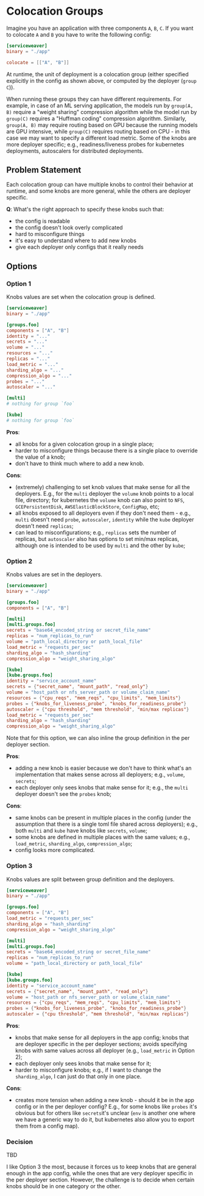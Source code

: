 # Colocation Groups

Imagine you have an application with three components `A`, `B`, `C`. If
you want to colocate `A` and `B` you have to write the following config:

```toml
[serviceweaver]
binary = "./app"

colocate = [["A", "B"]]
```

At runtime, the unit of deployment is a colocation group (either specified
explicitly in the config as shown above, or computed by the deployer (`group C`)).

When running these groups they can have different requirements. For example, in
case of an ML serving application, the models run by `group(A, B)` require a
"weight sharing" compression algorithm while the model run by `group(C)` requires
a "Huffman coding" compression algorithm. Similarly, `group(A, B)` may require
routing based on GPU because the running models are GPU intensive, while
`group(C)` requires routing based on CPU - in this case we may want to specify a
different load metric. Some of the knobs are more deployer specific; e.g.,
readiness/liveness probes for kubernetes deployments, autoscalers for distributed
deployments.

## Problem Statement

Each colocation group can have multiple knobs to control their behavior at
runtime, and some knobs are more general, while the others are deployer specific.

**Q**: What's the right approach to specify these knobs such that:

* the config is readable
* the config doesn't look overly complicated
* hard to misconfigure things
* it's easy to understand where to add new knobs
* give each deployer only configs that it really needs

## Options

### Option 1

Knobs values are set when the colocation group is defined.

```toml
[serviceweaver]
binary = "./app"

[groups.foo]
components = ["A", "B"]
identity = "..."
secrets = "..."
volume = "..."
resources = "..."
replicas = "..."
load_metric = "..."
sharding_algo = "..."
compression_algo = "..."
probes = "..."
autoscaler = "..."

[multi]
# nothing for group `foo`

[kube]
# nothing for group `foo`
```

**Pros**:
* all knobs for a given colocation group in a single place;
* harder to misconfigure things because there is a single place to override the
value of a knob;
* don't have to think much where to add a new knob.

**Cons**:
* (extremely) challenging to set knob values that make sense for all the deployers.
E.g., for the `multi` deployer the `volume` knob points to a local file, directory; for
kubernetes the `volume` knob can also point to `NFS`, `GCEPersistentDisk`,
`AWSElasticBlockStore`, `ConfigMap`, etc;
* all knobs exposed to all deployers even if they don't need them - e.g., `multi`
doesn't need `probe`, `autoscaler`, `identity` while the `kube` deployer doesn't
need `replicas`;
* can lead to misconfigurations; e.g., `replicas` sets the number of replicas,
but `autoscaler` also has options to set min/max replicas, although one is intended
to be used by `multi` and the other by `kube`;

### Option 2

Knobs values are set in the deployers.

```toml
[serviceweaver]
binary = "./app"

[groups.foo]
components = ["A", "B"]

[multi]
[multi.groups.foo]
secrets = "base64_encoded_string or secret_file_name"
replicas = "num_replicas_to_run"
volume = "path_local_directory or path_local_file"
load_metric = "requests_per_sec"
sharding_algo = "hash_sharding"
compression_algo = "weight_sharing_algo"

[kube]
[kube.groups.foo]
identity = "service_account_name"
secrets = {"secret_name", "mount_path", "read_only"}
volume = "host_path or nfs_server_path or volume_claim_name"
resources = {"cpu_reqs", "mem_reqs", "cpu_limits", "mem_limits"}
probes = {"knobs_for_liveness_probe", "knobs_for_readiness_probe"}
autoscaler = {"cpu threshold", "mem threshold", "min/max replicas"}
load_metric = "requests_per_sec"
sharding_algo = "hash_sharding"
compression_algo = "weight_sharing_algo"
```

Note that for this option, we can also inline the group definition in the per
deployer section.

**Pros**:
* adding a new knob is easier because we don't have to think what's an implementation
that makes sense across all deployers; e.g., `volume`, `secrets`;
* each deployer only sees knobs that make sense for it; e.g., the `multi` deployer
doesn't see the `probes` knob;

**Cons**:
* same knobs can be present in multiple places in the config (under the assumption
that there is a single toml file shared across deployers); e.g., both `multi` and
`kube` have knobs like `secrets`, `volume`;
* some knobs are defined in multiple places with the same values; e.g., `load_metric`,
`sharding_algo`, `compression_algo`;
* config looks more complicated.


### Option 3

Knobs values are split between group definition and the deployers.

```toml
[serviceweaver]
binary = "./app"

[groups.foo]
components = ["A", "B"]
load_metric = "requests_per_sec"
sharding_algo = "hash_sharding"
compression_algo = "weight_sharing_algo"

[multi]
[multi.groups.foo]
secrets = "base64_encoded_string or secret_file_name"
replicas = "num_replicas_to_run"
volume = "path_local_directory or path_local_file"

[kube]
[kube.groups.foo]
identity = "service_account_name"
secrets = {"secret_name", "mount_path", "read_only"}
volume = "host_path or nfs_server_path or volume_claim_name"
resources = {"cpu_reqs", "mem_reqs", "cpu_limits", "mem_limits"}
probes = {"knobs_for_liveness_probe", "knobs_for_readiness_probe"}
autoscaler = {"cpu threshold", "mem threshold", "min/max replicas"}
```

**Pros**:
* knobs that make sense for all deployers in the app config; knobs that are
deployer specific in the per deployer sections; avoids specifying knobs with same
values across all deployer (e.g., `load_metric` in Option 2);
* each deployer only sees knobs that make sense for it;
* harder to misconfigure knobs; e.g., if I want to change the `sharding_algo`, I
can just do that only in one place.

**Cons**:
* creates more tension when adding a new knob - should it be in the app config or
in the per deployer config? E.g., for some knobs like `probes` it's obvious but
for others like `secrets`it's unclear (`env` is another one where we have a generic
way to do it, but kubernetes also allow you to export them from a config map).

### Decision

TBD

I like Option 3 the most, because it forces us to keep knobs that are general
enough in the app config, while the ones that are very deployer specific in the
per deployer section. However, the challenge is to decide when certain knobs
should be in one category or the other.
